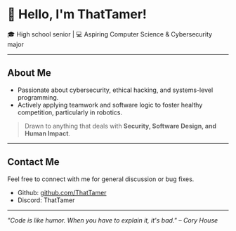 # 👋 Hello, I'm ThatTamer!

🎓 High school senior | 💻 Aspiring Computer Science & Cybersecurity major  

---

## About Me
- Passionate about cybersecurity, ethical hacking, and systems-level programming.
- Actively applying teamwork and software logic to foster healthy competition, particularly in robotics.

> Drawn to anything that deals with **Security, Software Design, and Human Impact**.

---

## Contact Me
Feel free to connect with me for general discussion or bug fixes.
- Github: [github.com/ThatTamer](https://github.com/ThatTamer)
- Discord: ThatTamer

---

*"Code is like humor. When you have to explain it, it's bad." – Cory House*
